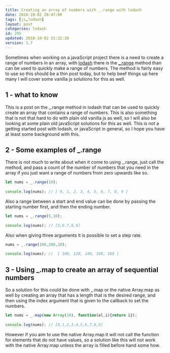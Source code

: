 ```yaml
---
title: Creating an array of numbers with _.range with lodash
date: 2018-10-02 20:47:00
tags: [js,lodash]
layout: post
categories: lodash
id: 295
updated: 2018-10-02 21:32:20
version: 1.7
---
```


Sometimes when working on a javaScript project there is a need to create a range of numbers in an array, with [lodash](https://lodash.com/) there is the [\_.range](https://lodash.com/docs/4.17.10#range) method than can be used to quickly make a range of numbers. The method is fairly easy to use so this should be a thin post today, but to help beef things up here many I will cover some vanilla js solutions for this as well.

<!-- more -->

## 1 - what to know

This is a post on the \_.range method in lodash that can be used to quickly create an array that contains a range of numbers. This is also something that is not that hard to do with plain old vanilla js as well, so I will also be looking at some plain old javaScript solutions for this as well. This is not a getting started post with lodash, or javaScript in general, so I hope you have at least some background with this.

## 2 - Some examples of \_.range

There is not much to write about when it come to using \_.range, just call the method, and pass a count of the number of numbers that you need in the array if you just want a range of numbers from zero upwards like so.

```js
let nums = _.range(10);
 
console.log(nums); // [ 0, 1, 2, 3, 4, 5, 6, 7, 8, 9 ]
```

Also a range between a start and end value can be done by passing the starting number first, and then the ending number.

```js
let nums = _.range(5,10);
 
console.log(nums); // [5,6,7,8,9]
```

Also when giving three arguments it is possible to set a step rate.

```js
nums = _.range(100,200,20);
 
console.log(nums); //  [ 100, 120, 140, 160, 180 ]
```

## 3 - Using \_.map to create an array of sequential numbers

So a solution for this could be done with \_.map or the native Array.map as well by creating an array that has a length that is the desired range, and then using the index argument that is given to the callback to set the numbers.

```js
let nums = _.map(new Array(10), function(el,i){return i});
 
console.log(nums); // [0,1,2,3,4,5,6,7,8,9]
```

However if you aim to use the native Array.map it will not call the function for elements that do not have values, so a solution like this will not work with the native Array.map unless the array is filled before hand some how.
